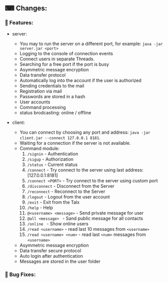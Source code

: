 ## &#9000; Changes:

### &#128296; Features:

- server:
  - You may to run the server on a different port, for example: `java -jar server.jar <port>`
  - Logging to the console of connection events
  - Connect users in separate Threads.
  - Searching for a free port if the port is busy
  - Asymmetric message encryption
  - Data transfer protocol
  - Automatically log into the account if the user is authorized
  - Sending credentials to the mail
  - Registration via mail
  - Passwords are stored in a hash
  - User accounts
  - Command processing
  - status brodcasting: online / offline

- client:
  - You can connect by choosing any port and address: `java -jar client.jar --connect 127.0.0.1 8181`.
  - Waiting for a connection if the server is not available.
  - Command module:
     1. `/signin`                 - Authentication
     2. `/sigup`                  - Authorization
     3. `/status`                 - Сurrent status
     4. `/connect`                - Try connect to the server using last address: [127.0.0.1:8181] 
     5. `/connect <PORT>`         - Try connect to the server using custom port
     6. `/disconnect`             - Disconnect from the Server
     7. `/reconnect`              - Reconnect to the Server
     8. `/logout`                 - Logout from the user account
     9. `/exit`                   - Exit from the Talx
    10. `/help`                   - Help
    11. `@<username> <message>`   - Send private message for user
    12. `@all <message> `         - Sand public message for all contacts
    13. `/online `                - Show online users
    14. `/read <username>`        - read last 10 messages from `<username>`
    15. `/read <username> <num>`  - read last `<num>` messages from `<username>`
  - Asymmetric message encryption
  - Data transfer secure protocol
  - Auto login after authentication
  - Messages are stored in the user folder
  

### &#128295; Bug Fixes: